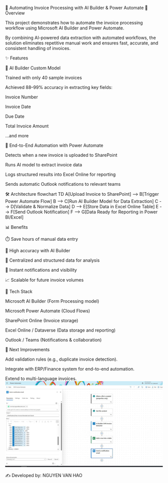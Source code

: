 📄 Automating Invoice Processing with AI Builder & Power Automate
🚀 Overview

This project demonstrates how to automate the invoice processing workflow using Microsoft AI Builder and Power Automate.

By combining AI-powered data extraction with automated workflows, the solution eliminates repetitive manual work and ensures fast, accurate, and consistent handling of invoices.

✨ Features

🤖 AI Builder Custom Model

Trained with only 40 sample invoices

Achieved 88–99% accuracy in extracting key fields:

Invoice Number

Invoice Date

Due Date

Total Invoice Amount

…and more

🔁 End-to-End Automation with Power Automate

Detects when a new invoice is uploaded to SharePoint

Runs AI model to extract invoice data

Logs structured results into Excel Online for reporting

Sends automatic Outlook notifications to relevant teams

🛠️ Architecture
flowchart TD
    A[Upload Invoice to SharePoint] --> B[Trigger Power Automate Flow]
    B --> C[Run AI Builder Model for Data Extraction]
    C --> D[Validate & Normalize Data]
    D --> E[Store Data in Excel Online Table]
    E --> F[Send Outlook Notification]
    F --> G[Data Ready for Reporting in Power BI/Excel]

📊 Benefits

⏱️ Save hours of manual data entry

🎯 High accuracy with AI Builder

📂 Centralized and structured data for analysis

📧 Instant notifications and visibility

📈 Scalable for future invoice volumes

🔧 Tech Stack

Microsoft AI Builder (Form Processing model)

Microsoft Power Automate (Cloud Flows)

SharePoint Online (Invoice storage)

Excel Online / Dataverse (Data storage and reporting)

Outlook / Teams (Notifications & collaboration)

📌 Next Improvements

Add validation rules (e.g., duplicate invoice detection).

Integrate with ERP/Finance system for end-to-end automation.

Extend to multi-language invoices.
![Process Flow](./FlowAIbuilder.png)

✍️ Developed by: NGUYEN VAN HAO
